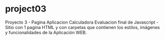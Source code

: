 # project03
Proyecto 3 - Pagina Aplicacion Calculadora Evaluacion final de Javascript - Sitio con 1 pagina HTML y con carpetas que contienen los estilos, imágenes y funcionalidades de la Aplicación WEB.
